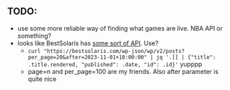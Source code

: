 ## TODO:

- use some more reliable way of finding what games are live. NBA API or something?
- looks like BestSolaris has [some sort of API](https://bestsolaris.com/wp-json/wp/v2/posts/45214). Use?
  - `curl "https://bestsolaris.com/wp-json/wp/v2/posts?per_page=20&after=2023-11-01+18:00:00" | jq '.[] | {"title": .title.rendered, "published": .date, "id": .id}'` yupppp
  - page=n and per_page=100 are my friends. Also after parameter is quite nice
